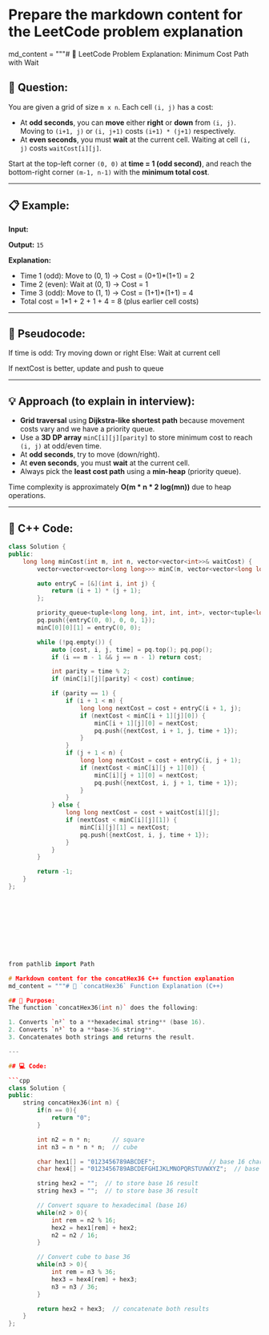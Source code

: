 # Prepare the markdown content for the LeetCode problem explanation
md_content = """# 🚀 LeetCode Problem Explanation: Minimum Cost Path with Wait

## 📌 Question:

You are given a grid of size `m x n`. Each cell `(i, j)` has a cost:

- At **odd seconds**, you can **move** either **right** or **down** from `(i, j)`. Moving to `(i+1, j)` or `(i, j+1)` costs `(i+1) * (j+1)` respectively.
- At **even seconds**, you must **wait** at the current cell. Waiting at cell `(i, j)` costs `waitCost[i][j]`.

Start at the top-left corner `(0, 0)` at **time = 1 (odd second)**, and reach the bottom-right corner `(m-1, n-1)` with the **minimum total cost**.

---

## 📋 Example:

**Input:**


**Output:** `15`

**Explanation:**

- Time 1 (odd): Move to (0, 1) → Cost = (0+1)*(1+1) = 2
- Time 2 (even): Wait at (0, 1) → Cost = 1
- Time 3 (odd): Move to (1, 1) → Cost = (1+1)*(1+1) = 4
- Total cost = 1*1 + 2 + 1 + 4 = 8 (plus earlier cell costs)

---

## 🔄 Pseudocode:

If time is odd:
    Try moving down or right
Else:
    Wait at current cell

If nextCost is better, update and push to queue



---

## 💡 Approach (to explain in interview):

- **Grid traversal** using **Dijkstra-like shortest path** because movement costs vary and we have a priority queue.
- Use a **3D DP array** `minC[i][j][parity]` to store minimum cost to reach `(i, j)` at odd/even time.
- At **odd seconds**, try to move (down/right).
- At **even seconds**, you must **wait** at the current cell.
- Always pick the **least cost path** using a **min-heap** (priority queue).

Time complexity is approximately **O(m * n * 2 log(mn))** due to heap operations.

---

## 🧠 C++ Code:

```cpp
class Solution {
public:
    long long minCost(int m, int n, vector<vector<int>>& waitCost) {
        vector<vector<vector<long long>>> minC(m, vector<vector<long long>>(n, vector<long long>(2, LLONG_MAX)));

        auto entryC = [&](int i, int j) {
            return (i + 1) * (j + 1);
        };

        priority_queue<tuple<long long, int, int, int>, vector<tuple<long long, int, int, int>>, greater<>> pq;
        pq.push({entryC(0, 0), 0, 0, 1});
        minC[0][0][1] = entryC(0, 0);

        while (!pq.empty()) {
            auto [cost, i, j, time] = pq.top(); pq.pop();
            if (i == m - 1 && j == n - 1) return cost;

            int parity = time % 2;
            if (minC[i][j][parity] < cost) continue;

            if (parity == 1) {
                if (i + 1 < m) {
                    long long nextCost = cost + entryC(i + 1, j);
                    if (nextCost < minC[i + 1][j][0]) {
                        minC[i + 1][j][0] = nextCost;
                        pq.push({nextCost, i + 1, j, time + 1});
                    }
                }
                if (j + 1 < n) {
                    long long nextCost = cost + entryC(i, j + 1);
                    if (nextCost < minC[i][j + 1][0]) {
                        minC[i][j + 1][0] = nextCost;
                        pq.push({nextCost, i, j + 1, time + 1});
                    }
                }
            } else {
                long long nextCost = cost + waitCost[i][j];
                if (nextCost < minC[i][j][1]) {
                    minC[i][j][1] = nextCost;
                    pq.push({nextCost, i, j, time + 1});
                }
            }
        }

        return -1;
    }
};










from pathlib import Path

# Markdown content for the concatHex36 C++ function explanation
md_content = """# 🔢 `concatHex36` Function Explanation (C++)

## 🧩 Purpose:
The function `concatHex36(int n)` does the following:

1. Converts `n²` to a **hexadecimal string** (base 16).
2. Converts `n³` to a **base-36 string**.
3. Concatenates both strings and returns the result.

---

## 💻 Code:

```cpp
class Solution {
public:
    string concatHex36(int n) {
        if(n == 0){
            return "0";
        }

        int n2 = n * n;      // square
        int n3 = n * n * n;  // cube

        char hex1[] = "0123456789ABCDEF";               // base 16 characters
        char hex4[] = "0123456789ABCDEFGHIJKLMNOPQRSTUVWXYZ";  // base 36 characters

        string hex2 = "";  // to store base 16 result
        string hex3 = "";  // to store base 36 result

        // Convert square to hexadecimal (base 16)
        while(n2 > 0){
            int rem = n2 % 16;
            hex2 = hex1[rem] + hex2;
            n2 = n2 / 16;
        }

        // Convert cube to base 36
        while(n3 > 0){
            int rem = n3 % 36;
            hex3 = hex4[rem] + hex3;
            n3 = n3 / 36;
        }

        return hex2 + hex3;  // concatenate both results
    }
};
